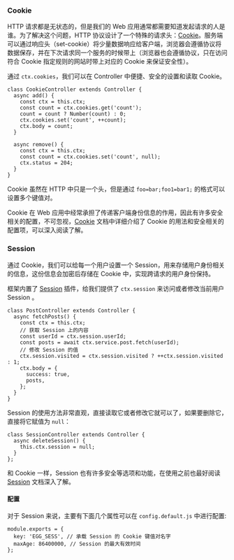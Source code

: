 ### Cookie

HTTP 请求都是无状态的，但是我们的 Web 应用通常都需要知道发起请求的人是谁。为了解决这个问题，HTTP 协议设计了一个特殊的请求头：[Cookie](https://en.wikipedia.org/wiki/HTTP_cookie)。服务端可以通过响应头（set-cookie）将少量数据响应给客户端，浏览器会遵循协议将数据保存，并在下次请求同一个服务的时候带上（浏览器也会遵循协议，只在访问符合 Cookie 指定规则的网站时带上对应的 Cookie 来保证安全性）。

通过 `ctx.cookies`，我们可以在 Controller 中便捷、安全的设置和读取 Cookie。

```
class CookieController extends Controller {
  async add() {
    const ctx = this.ctx;
    const count = ctx.cookies.get('count');
    count = count ? Number(count) : 0;
    ctx.cookies.set('count', ++count);
    ctx.body = count;
  }

  async remove() {
    const ctx = this.ctx;
    const count = ctx.cookies.set('count', null);
    ctx.status = 204;
  }
}
```

Cookie 虽然在 HTTP 中只是一个头，但是通过 `foo=bar;foo1=bar1;` 的格式可以设置多个键值对。

Cookie 在 Web 应用中经常承担了传递客户端身份信息的作用，因此有许多安全相关的配置，不可忽视，[Cookie](https://eggjs.org/zh-cn/core/cookie-and-session.html#cookie) 文档中详细介绍了 Cookie 的用法和安全相关的配置项，可以深入阅读了解。

### Session

通过 Cookie，我们可以给每一个用户设置一个 Session，用来存储用户身份相关的信息，这份信息会加密后存储在 Cookie 中，实现跨请求的用户身份保持。

框架内置了 [Session](https://github.com/eggjs/egg-session) 插件，给我们提供了 `ctx.session` 来访问或者修改当前用户 Session 。

```
class PostController extends Controller {
  async fetchPosts() {
    const ctx = this.ctx;
    // 获取 Session 上的内容
    const userId = ctx.session.userId;
    const posts = await ctx.service.post.fetch(userId);
    // 修改 Session 的值
    ctx.session.visited = ctx.session.visited ? ++ctx.session.visited : 1;
    ctx.body = {
      success: true,
      posts,
    };
  }
}
```

Session 的使用方法非常直观，直接读取它或者修改它就可以了，如果要删除它，直接将它赋值为 `null`：

```
class SessionController extends Controller {
  async deleteSession() {
    this.ctx.session = null;
  }
};
```

和 Cookie 一样，Session 也有许多安全等选项和功能，在使用之前也最好阅读 [Session](https://eggjs.org/zh-cn/core/cookie-and-session.html#session) 文档深入了解。

#### 配置

对于 Session 来说，主要有下面几个属性可以在 `config.default.js` 中进行配置:

```
module.exports = {
  key: 'EGG_SESS', // 承载 Session 的 Cookie 键值对名字
  maxAge: 86400000, // Session 的最大有效时间
};
```

##